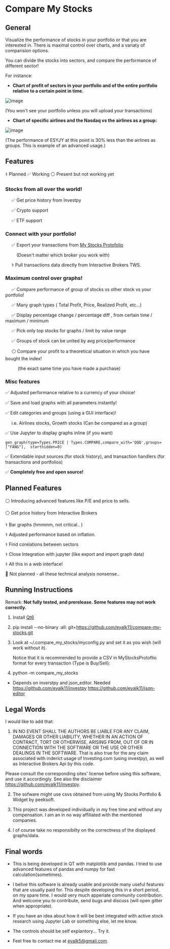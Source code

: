 
# Compare My Stocks

## General 
Visualize the performance of stocks in your portfolio or that  you are interested in.
There is maximal control over charts, and a variaty of comparision options. 

You can divide the stocks into sectors, and compare the performance of different sector! 

For instance: 

* **Chart of profit of sectors in your portfolio and of the entire portfolio relative to a certain point in time.** 

![image](https://user-images.githubusercontent.com/72234965/147883101-d565a1b1-eb57-4877-9a2c-706d63b48076.png)

(You won't see your portfolio unless you will upload your transactions)  

* **Chart of specific airlines and the Nasdaq vs the airlines as a group:**
 
![image](https://user-images.githubusercontent.com/72234965/147882856-86c4b8e7-a72c-4b9d-bba2-d4c4678a7e57.png)

(The performance of ESYJY at this point is 30% less than the airlines as groups. This is example of an advanced usage.)

##  Features 
⚕️	Planned
✅ Working 
⚪ Present but not working yet

 
### **Stocks from all over the world!**
 
&nbsp;&nbsp;&nbsp;&nbsp; ✅ Get price history from Investpy

&nbsp;&nbsp;&nbsp;&nbsp; ✅ Crypto support 

&nbsp;&nbsp;&nbsp;&nbsp; ✅ ETF support 

### **Connect with your portfolio!**

&nbsp;&nbsp;&nbsp;&nbsp; ✅ Export your transactions from [My Stocks Protofolio](https://play.google.com/store/apps/details?id=co.peeksoft.stocks) 

&nbsp;&nbsp;&nbsp;&nbsp;&nbsp;&nbsp;&nbsp;&nbsp; (Doesn't matter which broker you work with)

&nbsp;&nbsp;&nbsp;&nbsp; ⚕️ Pull transactions data directly from Interactive Brokers TWS. 

### **Maximum control over graphs!**

 &nbsp;&nbsp;&nbsp;&nbsp; ✅ Compare performance of group of stocks vs other stock vs your portfolio! 

&nbsp;&nbsp;&nbsp;&nbsp; ✅ Many graph types ( Total Profit, Price, Realized Profit, etc...) 

&nbsp;&nbsp;&nbsp;&nbsp; ✅ Display percentage change / percentage diff , from certain time / maximum / minimum 

&nbsp;&nbsp;&nbsp;&nbsp; ✅ Pick only top stocks for graphs / limit by value range

&nbsp;&nbsp;&nbsp;&nbsp; ✅ Groups of stock can be united by avg price/performance 

&nbsp;&nbsp;&nbsp;&nbsp; ⚪ Compare your profit to a theoretical situation in which you have bought the index!

&nbsp;&nbsp;&nbsp;&nbsp; &nbsp;&nbsp;&nbsp;&nbsp; (the exact same time you have made a purchase)

### Misc features 

✅ Adjusted performance relative to a currency of your choice! 

✅ Save and load graphs with all parameters instantly! 

✅ Edit categories and groups (using a GUI interface)! 

&nbsp;&nbsp;&nbsp;&nbsp;  i.e. Airlines stocks, Growth stocks (Can be compared as a group)

✅ Use Jupyter to display graphs inline (if you want) 
```
gen_graph(type=Types.PRICE | Types.COMPARE,compare_with='QQQ',groups=["FANG"],  starthidden=0)
```

✅ Extendable input sources (for stock history), and transaction handlers (for transactions and portfolios)

✅ **Completely free and open source!** 

## Planned Features

⚪ Introducing advanced features like P/E and price to sells.

⚪ Get price history from Interactive Brokers 

⚕️	Bar graphs (hmmmm, not critical.. ) 

⚕️ Adjusted performance based on inflation. 

⚕️ Find corelations between sectors  

⚕️ Close Integration  with jupyter (like export and import graph data) 

⚕️ All this in a web interface!


🔴 Not planned - all these technical analysis nonsense..



## Running Instructions

Remark: **Not fully tested, and prerelease. Some features may not work correctly.** 

 1. Install [Qt6](https://www.qt.io/download) 
 2. pip install --no-binary  :all: git+https://github.com/eyalk11/compare-my-stocks.git
 3. Look at ~/.compare_my_stocks/myconfig.py and set it as you wish (will work without it).

    Notice that it is recommended to provide a CSV in MyStocksProtoflio format for every transaction (Type is Buy/Sell):
 
 4. python -m compare_my_stocks 

* Depends on inverstpy and json_editor. Needed https://github.com/eyalk11/investpy  https://github.com/eyalk11/json-editor 

## Legal Words

I would like to add that: 

1. IN NO EVENT SHALL THE AUTHORS BE LIABLE FOR ANY CLAIM, DAMAGES OR OTHER LIABILITY, WHETHER IN AN ACTION OF CONTRACT, TORT OR OTHERWISE, ARISING FROM, OUT OF OR IN CONNECTION WITH THE SOFTWARE OR THE USE OR OTHER DEALINGS IN THE SOFTWARE. That is also true for the any claim associated with inderict usage of Investing.com (using investpy), as well as Interactive Brokers Api by this code. 

Please consult the corresponding sites' license before using this software, and use it accordingly. See also the disclaimer https://github.com/eyalk11/investpy.

2. The sofware might use csvs obtained from using  My Stocks Portfolio & Widget by peeksoft.   

3. This project was developed individually in my free time and without any compensation. I am an in no way affiliated with the mentioned companies. 

4. I of course take no responsibilty on the correctness of the displayed graphs/data. 

## Final words
* This is being developed in QT with matplotlib amd pandas. I tried to use advanced features of pandas and numpy for fast calculation(sometimes).



* I belive this software is already usable and provide many useful features that are usually paid for. This despite developing this in a short period, on my spare time. I would very much apperiate community contribution. And welcome you to contribute, send bugs and discuss (will open gitter when appropriate). 

* If you have an idea about how it will be best integrated with active stock research using Jupyter Lab or something else, let me know. 

* The controls should be self explantory... Try it. 
 
* Feel free to contact me at eyalk5@gmail.com.

